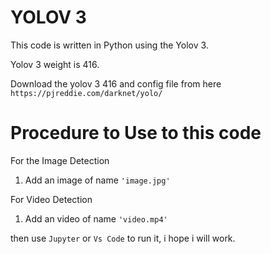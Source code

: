# YOLOV 3 
This code is written in Python using the Yolov 3.

Yolov 3 weight is 416.

Download the yolov 3 416 and config file from here  `https://pjreddie.com/darknet/yolo/`

# Procedure to Use to this code 

For the Image Detection
1. Add an image of name ` 'image.jpg' `

For Video Detection 
1. Add an video of name `'video.mp4'`

then use `Jupyter` or `Vs Code` to run it, i hope i will work.